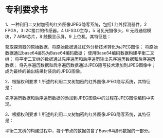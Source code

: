 # 专利要求书

1、一种利用二叉树加密的红外图像JPEG隐写系统，包括1 红外探测器件，2 FPGA，3 I2C接口的传感器，4 UFS3.0主存，5 可见光摄像头，6 无线通信模块，7 ARM芯片，8 触摸显示屏，9 上位机。其特征是：

获取探测器的原始数据，将原始数据通过红外分析技术转化为JPEG图像；
将原始数据通过base64编码为Base64编码数据；
使用Base64编码数据构建平衡二叉树；
将平衡二叉树的数据通过先序遍历和后序遍历输出先序遍历数据和后序遍历数据；
将先序遍历数据和后序遍历数据通过JPEG隐写技术添加到JPEG图像中；
成为最终的输出结果封装后的JPEG图像。

2、根据权利要求 1 所述的利用二叉树加密的红外图像JPEG隐写系统，其特征是：

先序遍历数据和后序遍历数据的添加到JPEG图像中的过程在JPEG图像编码中实现。

3、根据权利要求 1 所述的利用二叉树加密的红外图像JPEG隐写系统，其特征是：

平衡二叉树的构建过程中，每个节点的数据包含了Base64编码数据的一部分。